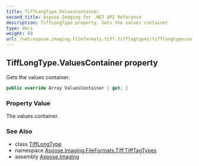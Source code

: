 ```yaml
---
title: TiffLongType.ValuesContainer
second_title: Aspose.Imaging for .NET API Reference
description: TiffLongType property. Gets the values container
type: docs
weight: 60
url: /net/aspose.imaging.fileformats.tiff.tifftagtypes/tifflongtype/valuescontainer/
---
```

## TiffLongType.ValuesContainer property

Gets the values container.

```csharp
public override Array ValuesContainer { get; }
```

### Property Value

The values container.

### See Also

* class [TiffLongType](../)
* namespace [Aspose.Imaging.FileFormats.Tiff.TiffTagTypes](../../tifflongtype/)
* assembly [Aspose.Imaging](../../../)


